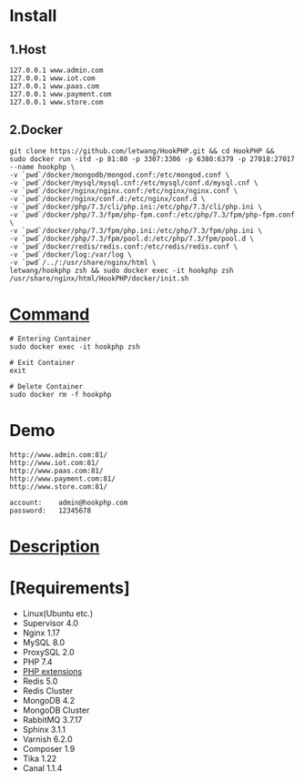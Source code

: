 # Install
## 1.Host
```
127.0.0.1 www.admin.com
127.0.0.1 www.iot.com
127.0.0.1 www.paas.com
127.0.0.1 www.payment.com
127.0.0.1 www.store.com
```
## 2.Docker
```
git clone https://github.com/letwang/HookPHP.git && cd HookPHP &&
sudo docker run -itd -p 81:80 -p 3307:3306 -p 6380:6379 -p 27018:27017 --name hookphp \
-v `pwd`/docker/mongodb/mongod.conf:/etc/mongod.conf \
-v `pwd`/docker/mysql/mysql.cnf:/etc/mysql/conf.d/mysql.cnf \
-v `pwd`/docker/nginx/nginx.conf:/etc/nginx/nginx.conf \
-v `pwd`/docker/nginx/conf.d:/etc/nginx/conf.d \
-v `pwd`/docker/php/7.3/cli/php.ini:/etc/php/7.3/cli/php.ini \
-v `pwd`/docker/php/7.3/fpm/php-fpm.conf:/etc/php/7.3/fpm/php-fpm.conf \
-v `pwd`/docker/php/7.3/fpm/php.ini:/etc/php/7.3/fpm/php.ini \
-v `pwd`/docker/php/7.3/fpm/pool.d:/etc/php/7.3/fpm/pool.d \
-v `pwd`/docker/redis/redis.conf:/etc/redis/redis.conf \
-v `pwd`/docker/log:/var/log \
-v `pwd`/../:/usr/share/nginx/html \
letwang/hookphp zsh && sudo docker exec -it hookphp zsh /usr/share/nginx/html/HookPHP/docker/init.sh
```
# [Command][1]
```
# Entering Container
sudo docker exec -it hookphp zsh

# Exit Container
exit

# Delete Container
sudo docker rm -f hookphp
```
# Demo
```
http://www.admin.com:81/
http://www.iot.com:81/
http://www.paas.com:81/
http://www.payment.com:81/
http://www.store.com:81/

account:	admin@hookphp.com
password:	12345678
```
# [Description][2]

# [Requirements]
- Linux(Ubuntu etc.)
- Supervisor 4.0
- Nginx 1.17
- MySQL 8.0
- ProxySQL 2.0
- PHP 7.4
- [PHP extensions][3]
- Redis 5.0
- Redis Cluster
- MongoDB 4.2
- MongoDB Cluster
- RabbitMQ 3.7.17
- Sphinx 3.1.1
- Varnish 6.2.0
- Composer 1.9
- Tika 1.22
- Canal 1.1.4

[1]: https://my.oschina.net/cart/blog/3061173
[2]: https://my.oschina.net/cart/blog/2986804
[3]: https://github.com/letwang/HookPHP/blob/master/composer.json
